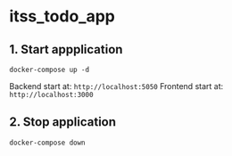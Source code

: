 # itss_todo_app

## 1. Start appplication
```
docker-compose up -d
```
Backend start at: `http://localhost:5050`
Frontend start at: `http://localhost:3000`

## 2. Stop application
```
docker-compose down
```
